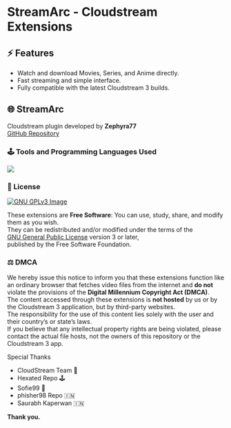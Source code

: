 # StreamArc - Cloudstream Extensions

## ⚡ Features
- Watch and download Movies, Series, and Anime directly.
- Fast streaming and simple interface.
- Fully compatible with the latest Cloudstream 3 builds.

## 🌐 StreamArc
Cloudstream plugin developed by **Zephyra77**  
[GitHub Repository](https://github.com/Zephyra77/StreamArc)

### 🕹 Tools and Programming Languages Used
<p align="left">
  <a href="https://skillicons.dev">
    <img src="https://skillicons.dev/icons?i=kotlin,androidstudio,gradle,github,githubactions&theme=light&perline=5" />
  </a>
</p>

### 🧾 License
[![GNU GPLv3 Image](https://www.gnu.org/graphics/gplv3-127x51.png)](http://www.gnu.org/licenses/gpl-3.0.en.html)

These extensions are **Free Software**: You can use, study, share, and modify them as you wish.  
They can be redistributed and/or modified under the terms of the  
[GNU General Public License](https://www.gnu.org/licenses/gpl.html) version 3 or later,  
published by the Free Software Foundation.

### ⚖️ DMCA
We hereby issue this notice to inform you that these extensions function like an ordinary browser that fetches video files from the internet and **do not** violate the provisions of the **Digital Millennium Copyright Act (DMCA)**.  
The content accessed through these extensions is **not hosted** by us or by the Cloudstream 3 application, but by third-party websites.  
The responsibility for the use of this content lies solely with the user and their country’s or state’s laws.  
If you believe that any intellectual property rights are being violated, please contact the actual file hosts, not the owners of this repository or the Cloudstream 3 app.

Special Thanks
- CloudStream Team 🧀  
- Hexated Repo 🕹  
- Sofie99 🧸  
- phisher98 Repo 🇮🇳  
- Saurabh Kaperwan 🇮🇳  

**Thank you.**
